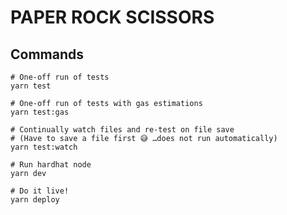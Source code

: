 # PAPER ROCK SCISSORS

## Commands

```shell
# One-off run of tests 
yarn test

# One-off run of tests with gas estimations
yarn test:gas

# Continually watch files and re-test on file save
# (Have to save a file first 😅 …does not run automatically)
yarn test:watch

# Run hardhat node
yarn dev

# Do it live!
yarn deploy
```
